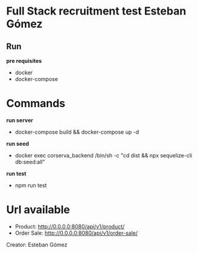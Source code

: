 # Full Stack recruitment test Esteban Gómez

## Run

**pre requisites**

- docker
- docker-compose

# Commands

**run server**

- docker-compose build && docker-compose up -d

**run seed**

- docker exec corserva_backend /bin/sh -c "cd dist && npx sequelize-cli db:seed:all"

**run test**

- npm run test

# Url available

- Product: http://0.0.0.0:8080/api/v1/product/
- Order Sale: http://0.0.0.0:8080/api/v1/order-sale/

Creator: Esteban Gómez
